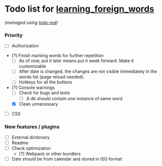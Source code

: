 # Todo list for [learning_foreign_words](https://github.com/olegzhermal/learning_foreign_words)

_(managed using [todo-md](https://github.com/Hypercubed/todo-md))_

### Priority
- [ ] Authorization
- [?] Finish marking words for further repetition
	- [ ] As of now, put it later means put it week forward. Make it customizable
	- [ ] After date is changed, the changes are not visible immediately in the words list (page reload needed).
	- [ ] Hotkeys for all the buttons
- [?] Console warnings
	- [ ] Check for bugs and tests
		- [ ] A db should contain one instance of same word
	- [x] Clean unnecessary
- [ ] CSS

### New features / plugins
- [ ] External dictionary
- [ ] Readme
- [ ] Check optimization
	- [?] Webpack or other bundlers
- [ ] Date should be from calendar and stored in ISO format
